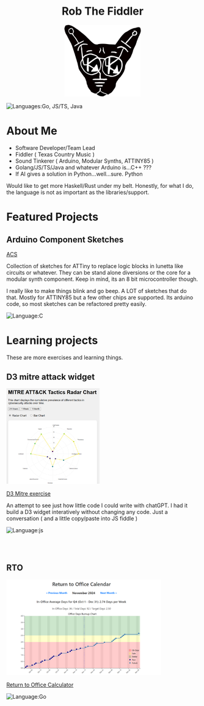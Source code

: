 <div align="center">

# Rob The Fiddler

<p align="center">
  <img src="d8.png" alt="Updo demo" width="200"/>
</p>

<div align="left">

![Languages:Go, JS/TS, Java](https://img.shields.io/static/v1?label=Languages&message=Go%20C-Arduino%20Java&color=blue)

# About Me

- Software Developer/Team Lead
- Fiddler ( Texas Country Music )
- Sound Tinkerer ( Arduino, Modular Synths, ATTINY85 )
- Golang/JS/TS/Java and whatever Arduino is...C++ ???
- If AI gives a solution in Python...well...sure.  Python

Would like to get more Haskell/Rust under my belt.  Honestly, for what I do, the language is not as important as the libraries/support.

# Featured Projects

## Arduino Component Sketches

[ACS](https://github.com/robstave/ArduinoComponentSketches)

Collection of sketches for ATTiny to replace logic blocks in lunetta like circuits or whatever. They can be stand alone diversions or the core for a modular synth component.  Keep in mind, its an 8 bit microcontroller though.

I really like to make things blink and go beep.  A LOT of sketches that do that.  Mostly for ATTINY85 but a few other chips are supported.  Its arduino code, so most sketches can be refactored pretty easily.

![Language:C](https://img.shields.io/static/v1?label=Language&message=C-Arduino&color=blue)


# Learning projects

These are more exercises and learning things.

## D3 mitre attack widget

<img src="https://github.com/robstave/d3-mitre-ai-experiment/raw/main/12-palette/radar12a.png"  
     alt="Size Limit logo by Anton Lovchikov"   height="250">

[D3 Mitre exercise](https://github.com/robstave/d3-mitre-ai-experiment)

An attempt to see just how little code I could write with chatGPT.  I had it build a D3 widget interatively without changing any code.  Just a conversation ( and a little copy/paste into JS fiddle )

![Language:js](https://img.shields.io/static/v1?label=Language&message=JS&color=blue)

<br>
<br>

## RTO



<img src="https://raw.githubusercontent.com/robstave/rto/main/docs/cal2.png"  
     alt="Size Limit logo by Anton Lovchikov"   height="250">


[Return to Office Calculator](https://github.com/robstave/rto)

 

![Language:Go](https://img.shields.io/static/v1?label=Language&message=GO&color=blue)


